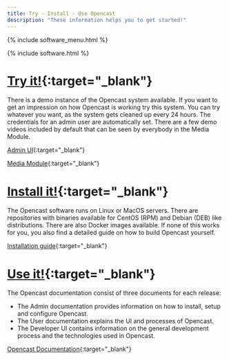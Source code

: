 ```yaml
---
title: Try - Install - Use Opencast
description: "These information helps you to get started!"
---
```

{% include software_menu.html %}

{% include software.html %}

# [Try it!](https://stable.opencast.org/){:target="_blank"}

There is a demo instance of the Opencast system available. If you want to get an impression on how Opencast is working try this system. You can try whatever you want, as the system gets cleaned up every 24 hours. The credentials for an admin user are automatically set. 
There are a few demo videos included by default that can be seen by everybody in the Media Module.

[Admin UI](https://stable.opencast.org/){:target="_blank"}

[Media Module](https://stable.opencast.org/engage/ui){:target="_blank"}

# [Install it!](https://docs.opencast.org/r/5.x/admin/installation/){:target="_blank"}
The Opencast software runs on Linux or MacOS servers. There are repositories with binaries available for CentOS (RPM) and Debian (DEB) like distributions. There are also Docker images available. If none of this works for you, you also find a detailed guide on how to build Opencast yourself.

[Installation guide](https://docs.opencast.org/r/5.x/admin/installation/){:target="_blank"}

# [Use it!](https://docs.opencast.org/){:target="_blank"}

The Opencast documentation consist of three documents for each release: 
* The Admin documentation provides information on how to install, setup and configure Opencast.
* The User documentation explains the UI and processes of Opencast.
* The Developer UI contains information on the general development process and the technologies used in Opencast.

[Opencast Documentation](https://docs.opencast.org/){:target="_blank"}

